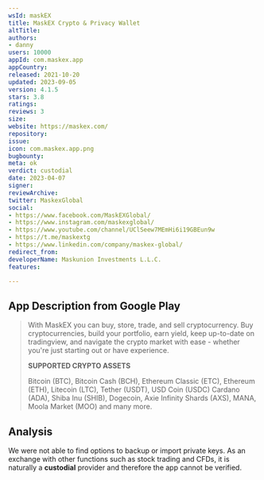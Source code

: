 ```yaml
---
wsId: maskEX
title: MaskEX Crypto & Privacy Wallet
altTitle: 
authors:
- danny
users: 10000
appId: com.maskex.app
appCountry: 
released: 2021-10-20
updated: 2023-09-05
version: 4.1.5
stars: 3.8
ratings: 
reviews: 3
size: 
website: https://maskex.com/
repository: 
issue: 
icon: com.maskex.app.png
bugbounty: 
meta: ok
verdict: custodial
date: 2023-04-07
signer: 
reviewArchive: 
twitter: MaskexGlobal
social:
- https://www.facebook.com/MaskEXGlobal/
- https://www.instagram.com/maskexglobal/
- https://www.youtube.com/channel/UClSeew7MEmHi6i19GBEun9w
- https://t.me/maskextg
- https://www.linkedin.com/company/maskex-global/
redirect_from: 
developerName: Maskunion Investments L.L.C.
features: 

---
```


## App Description from Google Play 

> With MaskEX you can buy, store, trade, and sell cryptocurrency. Buy cryptocurrencies, build your portfolio, earn yield, keep up-to-date on tradingview, and navigate the crypto market with ease - whether you're just starting out or have experience.
>
> **SUPPORTED CRYPTO ASSETS**
>
> Bitcoin (BTC), Bitcoin Cash (BCH), Ethereum Classic (ETC), Ethereum (ETH), Litecoin (LTC), Tether (USDT), USD Coin (USDC) Cardano (ADA), Shiba Inu (SHIB), Dogecoin, Axie Infinity Shards (AXS), MANA, Moola Market (MOO) and many more.

## Analysis 

We were not able to find options to backup or import private keys. As an exchange with other functions such as stock trading and CFDs, it is naturally a **custodial** provider and therefore the app cannot be verified.
